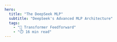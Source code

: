 ```yaml
---
hero:
  title: "The DeepSeek MLP"
  subtitle: "DeepSeek's Advanced MLP Architecture"
  tags:
    - "🔄 Transformer Feedforward"
    - "⏱️ 16 min read"
---
```


